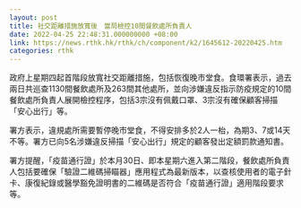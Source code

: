 ```yaml
---
layout: post
title: 社交距離措施放寬後　當局檢控10間餐飲處所負責人
date: 2022-04-25 22:48:31.000000000 +08:00
link: https://news.rthk.hk/rthk/ch/component/k2/1645612-20220425.htm
categories: rthk
---
```


政府上星期四起首階段放寬社交距離措施，包括恢復晚市堂食。食環署表示，過去兩日共巡查1130間餐飲處所及263間其他處所，並向涉嫌違反指示防疫規定的10間餐飲處所負責人展開檢控程序，包括3宗沒有佩戴口罩、3宗沒有確保顧客掃描「安心出行」等。

署方表示，違規處所需要暫停晚市堂食，不得安排多於2人一枱，為期3、7或14天不等。署方已向5名涉嫌違反掃描「安心出行」規定的顧客發出定額罰款通知書。

署方提醒，「疫苗通行證」於本月30日、即本星期六進入第二階段，餐飲處所負責人包括要確保「驗證二維碼掃瞄器」應用程式為最新版本，以查核使用者的電子針卡、康復紀錄或醫學豁免證明書的二維碼是否符合「疫苗通行證」適用階段要求等。
